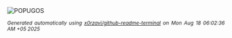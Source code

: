 <div align="justify">
<picture>
    <source media="(prefers-color-scheme: dark)" srcset="https://i.ibb.co/Jjn6DFfS/output-gif.gif">
    <source media="(prefers-color-scheme: light)" srcset="https://i.ibb.co/Jjn6DFfS/output-gif.gif">
    <img alt="POPUGOS" src="https://i.ibb.co/Jjn6DFfS/output-gif.gif">
</picture>

<sub><i>Generated automatically using [x0rzavi/github-readme-terminal](https://github.com/x0rzavi/github-readme-terminal) on Mon Aug 18 06:02:36 AM +05 2025</i></sub>
</div>